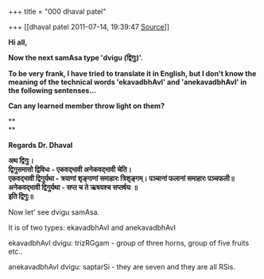+++
title = "000 dhaval patel"

+++
[[dhaval patel	2011-07-14, 19:39:47 [Source](https://groups.google.com/g/samskrita/c/WxrwiqXppEw)]]



**Hi all,**

**Now the next samAsa type 'dvigu (द्विगुः)'.**

**To be very frank, I have tried to translate it in English, but I don't know the meaning of the technical words 'ekavadbhAvI' and 'anekavadbhAvI' in the following sentenses...**

**Can any learned member throw light on them?**

**  
**

**Regards Dr. Dhaval**

**अथ द्विगुः।**  
**द्विगुसमासो द्विविधः - एकवद्भावी अनेकवद्भावी चेति।**  
**एकवद्भावी द्विगुर्यथा - त्रयाणां शृङ्गाणां समाहारः त्रिशृङ्गम्‌। पञ्चानां फलानां समाहारः पञ्चफली॥ अनेकवद्भावी द्विगुर्यथा - सप्त च ते ऋषयश्च सप्तर्षयः ॥**  
**इति द्विगुः॥**

Now let' see dvigu samAsa.

It is of two types: ekavadbhAvI and anekavadbhAvI

ekavadbhAvI dvigu: trizRGgam - group of three horns, group of five fruits etc..

anekavadbhAvI dvigu: saptarSi - they are seven and they are all RSis.

